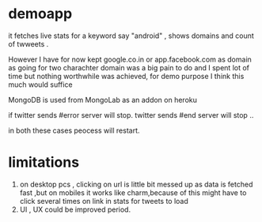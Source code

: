 # demoapp

it fetches live stats for a keyword say "android" , shows domains and count of twweets .

However I have for now kept google.co.in or app.facebook.com as domain as going for two charachter domain was a big pain to do  and I spent lot of time but nothing worthwhile was achieved, for demo purpose I think this much would suffice


MongoDB is used from MongoLab as an addon on heroku

if twitter sends #error
  server will stop.
  twitter sends #end
  server will stop ..

in both these cases peocess will restart.


# limitations
1. on desktop pcs , clicking on url is little bit messed up as data is fetched fast ,but on mobiles it works like charm,because of this might have to click several times on link in stats for tweets to load
2. UI , UX  could be improved period. 

